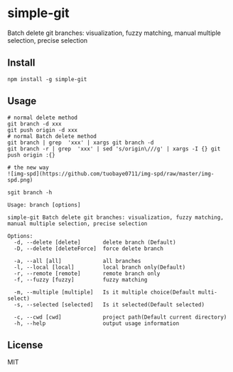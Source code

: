 # simple-git

Batch delete git branches: visualization, fuzzy matching, manual multiple selection, precise selection

## Install

```shell
npm install -g simple-git
```

## Usage

```shell
# normal delete method
git branch -d xxx
git push origin -d xxx
# normal Batch delete method
git branch | grep  'xxx' | xargs git branch -d
git branch -r | grep  'xxx' | sed 's/origin\///g' | xargs -I {} git push origin :{}

# the new way
![img-spd](https://github.com/tuobaye0711/img-spd/raw/master/img-spd.png)
```

```shell
sgit branch -h

Usage: branch [options]

simple-git Batch delete git branches: visualization, fuzzy matching, manual multiple selection, precise selection

Options:
  -d, --delete [delete]       delete branch (Default)
  -D, --delete [deleteForce]  force delete branch

  -a, --all [all]             all branches
  -l, --local [local]         local branch only(Default)
  -r, --remote [remote]       remote branch only
  -f, --fuzzy [fuzzy]         fuzzy matching

  -m, --multiple [multiple]   Is it multiple choice(Default multi-select)
  -s, --selected [selected]   Is it selected(Default selected)

  -c, --cwd [cwd]             project path(Default current directory)
  -h, --help                  output usage information
```

## License

MIT